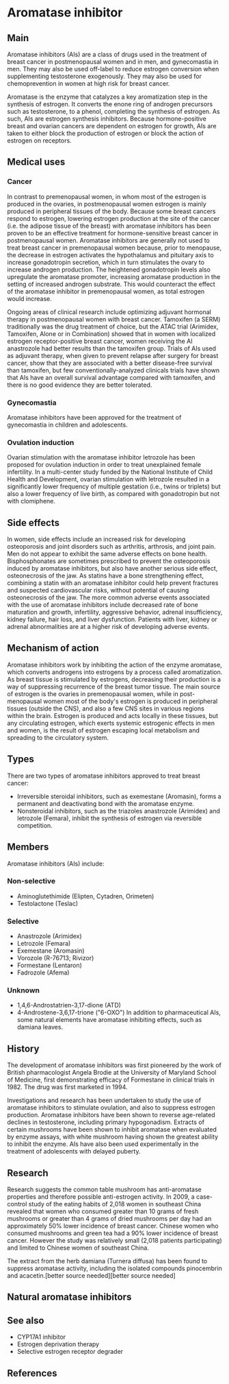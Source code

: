 # Aromatase inhibitor


## Main

Aromatase inhibitors (AIs) are a class of drugs used in the treatment of breast cancer in postmenopausal women and in men, and gynecomastia in men. They may also be used off-label to reduce estrogen conversion when supplementing testosterone exogenously. They may also be used for chemoprevention in women at high risk for breast cancer.

Aromatase is the enzyme that catalyzes a key aromatization step in the synthesis of estrogen. It converts the enone ring of androgen precursors such as testosterone, to a phenol, completing the synthesis of estrogen. As such, AIs are estrogen synthesis inhibitors. Because hormone-positive breast and ovarian cancers are dependent on estrogen for growth, AIs are taken to either block the production of estrogen or block the action of estrogen on receptors.


## Medical uses



### Cancer

In contrast to premenopausal women, in whom most of the estrogen is produced in the ovaries, in postmenopausal women estrogen is mainly produced in peripheral tissues of the body. Because some breast cancers respond to estrogen, lowering estrogen production at the site of the cancer (i.e. the adipose tissue of the breast) with aromatase inhibitors has been proven to be an effective treatment for hormone-sensitive breast cancer in postmenopausal women. Aromatase inhibitors are generally not used to treat breast cancer in premenopausal women because, prior to menopause, the decrease in estrogen activates the hypothalamus and pituitary axis to increase gonadotropin secretion, which in turn stimulates the ovary to increase androgen production. The heightened gonadotropin levels also upregulate the aromatase promoter, increasing aromatase production in the setting of increased androgen substrate. This would counteract the effect of the aromatase inhibitor in premenopausal women, as total estrogen would increase.

Ongoing areas of clinical research include optimizing adjuvant hormonal therapy in postmenopausal women with breast cancer. Tamoxifen (a SERM) traditionally was the drug treatment of choice, but the ATAC trial (Arimidex, Tamoxifen, Alone or in Combination) showed that in women with localized estrogen receptor-positive breast cancer, women receiving the AI anastrozole had better results than the tamoxifen group. Trials of AIs used as adjuvant therapy, when given to prevent relapse after surgery for breast cancer, show that they are associated with a better disease-free survival than tamoxifen, but few conventionally-analyzed clinicals trials have shown that AIs have an overall survival advantage compared with tamoxifen, and there is no good evidence they are better tolerated.


### Gynecomastia

Aromatase inhibitors have been approved for the treatment of gynecomastia in children and adolescents.


### Ovulation induction

Ovarian stimulation with the aromatase inhibitor letrozole has been proposed for ovulation induction in order to treat unexplained female infertility. In a multi-center study funded by the National Institute of Child Health and Development, ovarian stimulation with letrozole resulted in a significantly lower frequency of multiple gestation (i.e., twins or triplets) but also a lower frequency of live birth, as compared with gonadotropin but not with clomiphene.


## Side effects

In women, side effects include an increased risk for developing osteoporosis and joint disorders such as arthritis, arthrosis, and joint pain. Men do not appear to exhibit the same adverse effects on bone health. Bisphosphonates are sometimes prescribed to prevent the osteoporosis induced by aromatase inhibitors, but also have another serious side effect, osteonecrosis of the jaw. As statins have a bone strengthening effect, combining a statin with an aromatase inhibitor could help prevent fractures and suspected cardiovascular risks, without potential of causing osteonecrosis of the jaw. The more common adverse events associated with the use of aromatase inhibitors include decreased rate of bone maturation and growth, infertility, aggressive behavior, adrenal insufficiency, kidney failure, hair loss, and liver dysfunction. Patients with liver, kidney or adrenal abnormalities are at a higher risk of developing adverse events.


## Mechanism of action

Aromatase inhibitors work by inhibiting the action of the enzyme aromatase, which converts androgens into estrogens by a process called aromatization. As breast tissue is stimulated by estrogens, decreasing their production is a way of suppressing recurrence of the breast tumor tissue. The main source of estrogen is the ovaries in premenopausal women, while in post-menopausal women most of the body's estrogen is produced in peripheral tissues (outside the CNS), and also a few CNS sites in various regions within the brain. Estrogen is produced and acts locally in these tissues, but any circulating estrogen, which exerts systemic estrogenic effects in men and women, is the result of estrogen escaping local metabolism and spreading to the circulatory system.


## Types

There are two types of aromatase inhibitors approved to treat breast cancer:

- Irreversible steroidal inhibitors, such as exemestane (Aromasin), forms a permanent and deactivating bond with the aromatase enzyme.
- Nonsteroidal inhibitors, such as the triazoles anastrozole (Arimidex) and letrozole (Femara), inhibit the synthesis of estrogen via reversible competition.

## Members

Aromatase inhibitors (AIs) include:


### Non-selective

- Aminoglutethimide (Elipten, Cytadren, Orimeten)
- Testolactone (Teslac)

### Selective

- Anastrozole (Arimidex)
- Letrozole (Femara)
- Exemestane (Aromasin)
- Vorozole (R-76713; Rivizor)
- Formestane (Lentaron)
- Fadrozole (Afema)

### Unknown

- 1,4,6-Androstatrien-3,17-dione (ATD)
- 4-Androstene-3,6,17-trione ("6-OXO")
In addition to pharmaceutical AIs, some natural elements have aromatase inhibiting effects, such as damiana leaves.


## History

The development of aromatase inhibitors was first pioneered by the work of British pharmacologist Angela Brodie at the University of Maryland School of Medicine, first demonstrating efficacy of Formestane in clinical trials in 1982. The drug was first marketed in 1994.

Investigations and research has been undertaken to study the use of aromatase inhibitors to stimulate ovulation, and also to suppress estrogen production. Aromatase inhibitors have been shown to reverse age-related declines in testosterone, including primary hypogonadism. Extracts of certain mushrooms have been shown to inhibit aromatase when evaluated by enzyme assays, with white mushroom having shown the greatest ability to inhibit the enzyme. AIs have also been used experimentally in the treatment of adolescents with delayed puberty.


## Research

Research suggests the common table mushroom has anti-aromatase properties and therefore possible anti-estrogen activity. In 2009, a case-control study of the eating habits of 2,018 women in southeast China revealed that women who consumed greater than 10 grams of fresh mushrooms or greater than 4 grams of dried mushrooms per day had an approximately 50% lower incidence of breast cancer. Chinese women who consumed mushrooms and green tea had a 90% lower incidence of breast cancer. However the study was relatively small (2,018 patients participating) and limited to Chinese women of southeast China.

The extract from the herb damiana (Turnera diffusa) has been found to suppress aromatase activity, including the isolated compounds pinocembrin and acacetin.[better source needed][better source needed]


## Natural aromatase inhibitors




## See also

- CYP17A1 inhibitor
- Estrogen deprivation therapy
- Selective estrogen receptor degrader

## References


